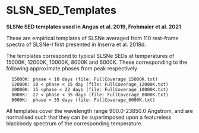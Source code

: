 # SLSN_SED_Templates
**SLSNe SED templates used in Angus et al. 2019, Frohmaier et al. 2021**

These are empirical templates of SLSNe averaged from 110 rest-frame spectra of SLSNe-I first presented in Inserra et al. 2018d. 

The templates correspond to typical SLSNe SEDs at temperatures of 15000K, 12000K, 10000K, 8000K and 6000K. These corresponding to the following approximate phases from peak respectively
```
  15000K: phase < 10 days (file: FullCoverage_15000K.txt)
  12000K: 10 < phase < 15 day (file: FullCoverage_12000K.txt)
  10000K: 15 <phase < 22 days (file: FullCoverage_10000K.txt)
  8000K:  22 < phase < 35 days (file: FullCoverage_8000K.txt)
  6000K:  phase > 35 days (file: FullCoverage_6000K.txt)
```

All templates cover the wavelength range 900.0-23850.0 Angstrom, and are normalised such that they can be superimposed upon a featureless blackbody spectrum of the corresponding temperature. 
